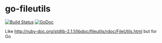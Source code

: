 go-fileutils
============

[![Build Status](https://travis-ci.org/modcloth/go-fileutils.svg?branch=master)](https://travis-ci.org/modcloth/go-fileutils)
[![GoDoc](https://godoc.org/github.com/modcloth/go-fileutils?status.png)](https://godoc.org/github.com/modcloth/go-fileutils)

Like http://ruby-doc.org/stdlib-2.1.1/libdoc/fileutils/rdoc/FileUtils.html but for Go
